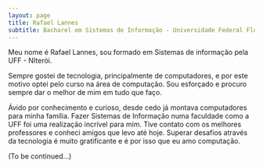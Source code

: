 ```yaml
---
layout: page
title: Rafael Lannes
subtitle: Bacharel em Sistemas de Informação - Universidade Federal Fluminense - Aprendendo algo novo todos os dias!
---
```


Meu nome é Rafael Lannes, sou formado em Sistemas de informação pela UFF - NIterói.

Sempre gostei de tecnologia, principalmente de computadores, e por este motivo optei pelo curso na área de computação. 
Sou esforçado e procuro sempre dar o melhor de mim em tudo que faço. 

Ávido por conhecimento e curioso, desde cedo já montava computadores para minha família. 
Fazer Sistemas de Informação numa faculdade como a UFF foi uma realização incrível para mim. Tive contato com os melhores professores e conheci amigos que levo até hoje.
Superar desafios através da tecnologia é muito gratificante e é por isso que eu amo computação.


(To be continued...)
